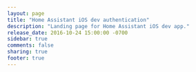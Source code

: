 ```yaml
---
layout: page
title: "Home Assistant iOS dev authentication"
description: "Landing page for Home Assistant iOS dev app."
release_date: 2016-10-24 15:00:00 -0700
sidebar: true
comments: false
sharing: true
footer: true
---
```


<link rel='redirect_uri' href='homeassistant-dev://auth-callback'>
<script>document.location.href = '/docs/ecosystem/ios';</script>
